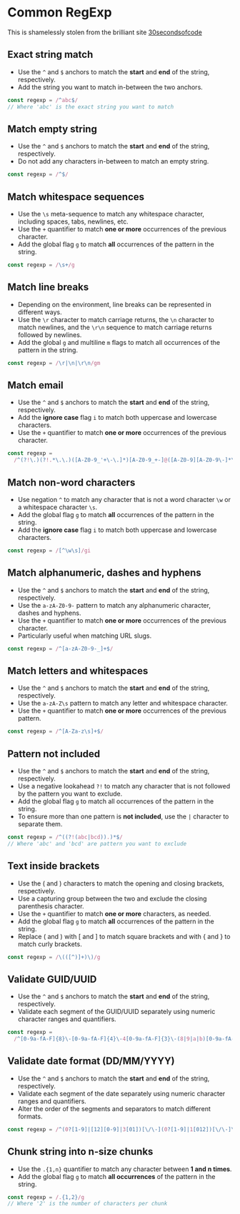 # Common RegExp

This is shamelessly stolen from the brilliant site [30secondsofcode](https://www.30secondsofcode.org/js/s/common-regexp-cheatsheet/)

## Exact string match

- Use the `^` and `$` anchors to match the **start** and **end** of the string,
  respectively.
- Add the string you want to match in-between the two anchors.

```js
const regexp = /^abc$/
// Where 'abc' is the exact string you want to match
```

## Match empty string

- Use the `^` and `$` anchors to match the **start** and **end** of the string, respectively.
- Do not add any characters in-between to match an empty string.

```js
const regexp = /^$/
```

## Match whitespace sequences

- Use the `\s` meta-sequence to match any whitespace character, including spaces, tabs, newlines, etc.
- Use the `+` quantifier to match **one or more** occurrences of the previous character.
- Add the global flag `g` to match **all** occurrences of the pattern in the string.

```js
const regexp = /\s+/g
```

## Match line breaks

- Depending on the environment, line breaks can be represented in different ways.
- Use the `\r` character to match carriage returns, the `\n` character to match newlines, and the `\r\n` sequence to match carriage returns followed by newlines.
- Add the global `g` and multiline `m` flags to match all occurrences of the pattern in the string.

```js
const regexp = /\r|\n|\r\n/gm
```

## Match email

- Use the `^` and `$` anchors to match the **start** and **end** of the string,
  respectively.
- Add the **ignore case** flag `i` to match both uppercase and lowercase
  characters.
- Use the `+` quantifier to match **one or more** occurrences of the previous
  character.

```js
const regexp =
  /^(?!\.)(?!.*\.\.)([A-Z0-9_'+\-\.]*)[A-Z0-9_+-]@([A-Z0-9][A-Z0-9\-]*\.)+[A-Z]{2,}$/i
```

## Match non-word characters

- Use negation `^` to match any character that is not a word character `\w` or a whitespace character `\s`.
- Add the global flag `g` to match **all** occurrences of the pattern in the string.
- Add the **ignore case** flag `i` to match both uppercase and lowercase characters.

```js
const regexp = /[^\w\s]/gi
```

## Match alphanumeric, dashes and hyphens

- Use the `^` and `$` anchors to match the **start** and **end** of the string, respectively.
- Use the `a-zA-Z0-9-` pattern to match any alphanumeric character, dashes and hyphens.
- Use the `+` quantifier to match **one or more** occurrences of the previous character.
- Particularly useful when matching URL slugs.

```js
const regexp = /^[a-zA-Z0-9-_]+$/
```

## Match letters and whitespaces

- Use the `^` and `$` anchors to match the **start** and **end** of the string, respectively.
- Use the `a-zA-Z\s` pattern to match any letter and whitespace character.
- Use the `+` quantifier to match **one or more** occurrences of the previous pattern.

```js
const regexp = /^[A-Za-z\s]+$/
```

## Pattern not included

- Use the `^` and `$` anchors to match the **start** and **end** of the string, respectively.
- Use a negative lookahead `?!` to match any character that is not followed by the pattern you want to exclude.
- Add the global flag `g` to match all occurrences of the pattern in the string.
- To ensure more than one pattern is **not included**, use the `|` character to separate them.

```js
const regexp = /^((?!(abc|bcd)).)*$/
// Where 'abc' and 'bcd' are pattern you want to exclude
```

## Text inside brackets

- Use the \( and \) characters to match the opening and closing brackets, respectively.
- Use a capturing group between the two and exclude the closing parenthesis character.
- Use the `+` quantifier to match **one or more** characters, as needed.
- Add the global flag `g` to match **all** occurrences of the pattern in the string.
- Replace \( and \) with \[ and \] to match square brackets and with \{ and \} to match curly brackets.

```js
const regexp = /\(([^)]+)\)/g
```

## Validate GUID/UUID

- Use the `^` and `$` anchors to match the **start** and **end** of the string, respectively.
- Validate each segment of the GUID/UUID separately using numeric character ranges and quantifiers.

```js
const regexp =
  /^[0-9a-fA-F]{8}\-[0-9a-fA-F]{4}\-4[0-9a-fA-F]{3}\-(8|9|a|b)[0-9a-fA-F]{3}\-[0-9a-fA-F]{12}$/
```

## Validate date format (DD/MM/YYYY)

- Use the `^` and `$` anchors to match the **start** and **end** of the string, respectively.
- Validate each segment of the date separately using numeric character ranges and quantifiers.
- Alter the order of the segments and separators to match different formats.

```js
const regexp = /^(0?[1-9]|[12][0-9]|3[01])[\/\-](0?[1-9]|1[012])[\/\-]\d{4}$/
```

## Chunk string into n-size chunks

- Use the `.{1,n}` quantifier to match any character between **1 and n times**.
- Add the global flag `g` to match **all occurrences** of the pattern in the string.

```js
const regexp = /.{1,2}/g
// Where '2' is the number of characters per chunk
```
